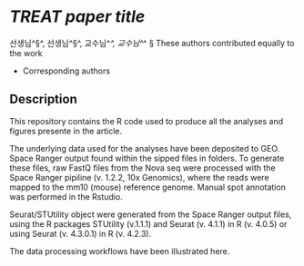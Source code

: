 # *TREAT paper title*
선생님^§^, 선생님^§^, 교수님^*^, 교수님^*^
§ These authors contributed equally to the work
* Corresponding authors


## Description
This repository contains the R code used to produce all the analyses and figures presente in the article.

The underlying data used for the analyses have been deposited to GEO. Space Ranger output found within the sipped files in folders. To generate these files, raw FastQ files from the Nova seq were processed with the Space Ranger pipiline (v. 1.2.2, 10x Genomics), where the reads were mapped to the mm10 (mouse) reference genome. Manual spot annotation was performed in the Rstudio.

Seurat/STUtility object were generated from the Space Ranger output files, using the R packages STUtility (v.1.1.1) and Seurat (v. 4.1.1) in R (v. 4.0.5) or using Seurat (v. 4.3.0.1) in R (v. 4.2.3).

The data processing workflows have been illustrated here.
